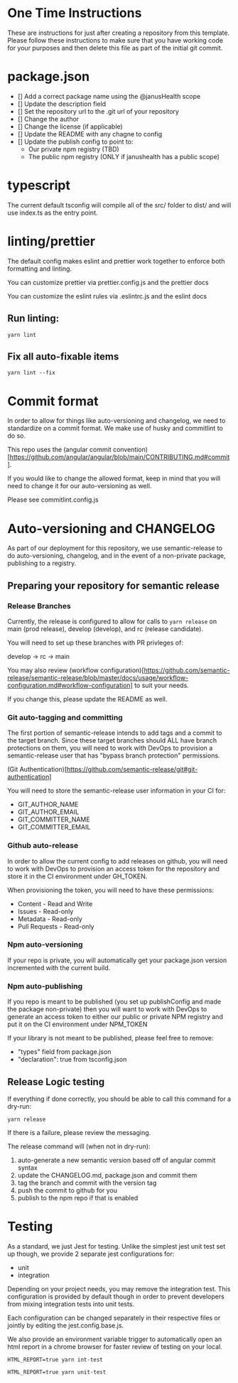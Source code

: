 # One Time Instructions

These are instructions for just after creating a repository from this template. Please follow these
instructions to make sure that you have working code for your purposes and then delete this file as part
of the initial git commit.

# package.json

- [] Add a correct package name using the @janusHealth scope
- [] Update the description field
- [] Set the repository url to the .git url of your repository
- [] Change the author
- [] Change the license (if applicable)
- [] Update the README with any chagne to config
- [] Update the publish config to point to:
  - Our private npm registry (TBD)
  - The public npm registry (ONLY if janushealth has a public scope)

# typescript

The current default tsconfig will compile all of the src/ folder to dist/ and will use index.ts as the entry point.

# linting/prettier

The default config makes eslint and prettier work together to enforce both formatting and linting.

You can customize prettier via prettier.config.js and the prettier docs

You can customize the eslint rules via .eslintrc.js and the eslint docs

## Run linting:

```
yarn lint
```

## Fix all auto-fixable items

```
yarn lint --fix
```

# Commit format

In order to allow for things like auto-versioning and changelog, we need to standardize on a commit format.
We make use of husky and commitlint to do so.

This repo uses the (angular commit convention)[https://github.com/angular/angular/blob/main/CONTRIBUTING.md#commit].

If you would like to change the allowed format, keep in mind that you will need to change it for our auto-versioning as well.

Please see commitlint.config.js

# Auto-versioning and CHANGELOG

As part of our deployment for this repository, we use semantic-release to do auto-versioning, changelog, and in the event of a non-private package, publishing to a registry.

## Preparing your repository for semantic release

### Release Branches

Currently, the release is configured to allow for calls to `yarn release` on main (prod release), develop (develop), and rc (release candidate).

You will need to set up these branches with PR privleges of:

develop -> rc -> main

You may also review (workflow configuration)[https://github.com/semantic-release/semantic-release/blob/master/docs/usage/workflow-configuration.md#workflow-configuration] to suit your needs.

If you change this, please update the README as well.

### Git auto-tagging and committing

The first portion of semantic-release intends to add tags and a commit to the target branch.  Since these target
branches should ALL have branch protections on them, you will need to work with DevOps to provision a semantic-release
user that has "bypass branch protection" permissions.

(Git Authentication)[https://github.com/semantic-release/git#git-authentication]

You will need to store the semantic-release user information in your CI for:

* GIT_AUTHOR_NAME
* GIT_AUTHOR_EMAIL
* GIT_COMMITTER_NAME
* GIT_COMMITTER_EMAIL

### Github auto-release

In order to allow the current config to add releases on github, you will need to work with DevOps to provision
an access token for the repository and store it in the CI environment under GH_TOKEN.

When provisioning the token, you will need to have these permissions:

- Content - Read and Write
- Issues - Read-only
- Metadata - Read-only
- Pull Requests - Read-only

### Npm auto-versioning

If your repo is private, you will automatically get your package.json version incremented with the current build.

### Npm auto-publishing

If you repo is meant to be published (you set up publishConfig and made the package non-private) then you will
want to work with DevOps to generate an access token to either our public or private NPM registry and put it on
the CI environment under NPM_TOKEN

If your library is not meant to be published, please feel free to remove: 

* "types" field from package.json
* "declaration": true from tsconfig.json

## Release Logic testing

If everything if done correctly, you should be able to call this command for a dry-run:

```
yarn release
```

If there is a failure, please review the messaging.

The release command will (when not in dry-run):

1. auto-generate a new semantic version based off of angular commit syntax
2. update the CHANGELOG.md, package.json and commit them
3. tag the branch and commit with the version tag
4. push the commit to github for you
5. publish to the npm repo if that is enabled

# Testing

As a standard, we just Jest for testing. Unlike the simplest jest unit test
set up though, we provide 2 separate jest configurations for:

- unit
- integration

Depending on your project needs, you may remove the integration test. This
configuration is provided by default though in order to prevent developers from
mixing integration tests into unit tests.

Each configuration can be changed separately in their respective files or jointly
by editing the jest.config.base.js.

We also provide an environment variable trigger to automatically open an html report
in a chrome browser for faster review of testing on your local.

```
HTML_REPORT=true yarn int-test

HTML_REPORT=true yarn unit-test
```
